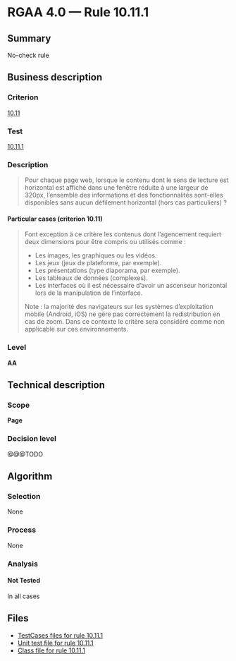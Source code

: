 # RGAA 4.0 — Rule 10.11.1

## Summary

No-check rule

## Business description

### Criterion

[10.11](https://www.numerique.gouv.fr/publications/rgaa-accessibilite/methode/criteres/#crit-10-11)

### Test

[10.11.1](https://www.numerique.gouv.fr/publications/rgaa-accessibilite/methode/criteres/#test-10-11-1)

### Description

> Pour chaque page web, lorsque le contenu dont le sens de lecture est horizontal est affiché dans une fenêtre réduite à une largeur de 320px, l’ensemble des informations et des fonctionnalités sont-elles disponibles sans aucun défilement horizontal (hors cas particuliers) ?

#### Particular cases (criterion 10.11)

> Font exception à ce critère les contenus dont l’agencement requiert deux dimensions pour être compris ou utilisés comme :
> 
> * Les images, les graphiques ou les vidéos.
> * Les jeux (jeux de plateforme, par exemple).
> * Les présentations (type diaporama, par exemple).
> * Les tableaux de données (complexes).
> * Les interfaces où il est nécessaire d’avoir un ascenseur horizontal lors de la manipulation de l’interface.
> 
> Note : la majorité des navigateurs sur les systèmes d’exploitation mobile (Android, iOS) ne gère pas correctement la redistribution en cas de zoom. Dans ce contexte le critère sera considéré comme non applicable sur ces environnements.

### Level

**AA**


## Technical description

### Scope

**Page**

### Decision level

@@@TODO


## Algorithm

### Selection

None

### Process

None

### Analysis

#### Not Tested

In all cases


## Files

- [TestCases files for rule 10.11.1](https://gitlab.com/asqatasun/Asqatasun/-/tree/v5/rules/rules-rgaa4.0/src/test/resources/testcases/rgaa40/Rgaa40Rule101101/)
- [Unit test file for rule 10.11.1](https://gitlab.com/asqatasun/Asqatasun/-/blob/v5/rules/rules-rgaa4.0/src/test/java/org/asqatasun/rules/rgaa40/Rgaa40Rule101101Test.java)
- [Class file for rule 10.11.1](https://gitlab.com/asqatasun/Asqatasun/-/blob/v5/rules/rules-rgaa4.0/src/main/java/org/asqatasun/rules/rgaa40/Rgaa40Rule101101.java)


